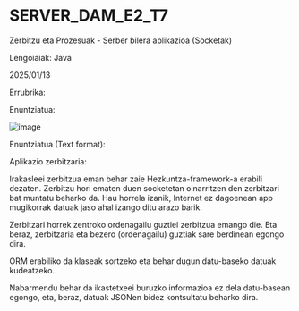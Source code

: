 # SERVER_DAM_E2_T7

Zerbitzu eta Prozesuak - Serber bilera aplikazioa (Socketak)

Lengoiaiak: Java

2025/01/13

Errubrika:

Enuntziatua:

![image](https://github.com/user-attachments/assets/4690a29d-2483-48f0-a505-b5fab92f1e20)

Enuntziatua (Text format):

Aplikazio zerbitzaria:

Irakasleei zerbitzua eman behar zaie Hezkuntza-framework-a erabili dezaten. Zerbitzu hori ematen duen socketetan oinarritzen den zerbitzari bat muntatu beharko da. Hau horrela izanik, Internet ez dagoenean app mugikorrak datuak jaso ahal izango ditu arazo barik.

Zerbitzari horrek zentroko ordenagailu guztiei zerbitzua emango die. Eta beraz, zerbitzaria eta bezero (ordenagailu) guztiak sare berdinean egongo dira.

ORM erabiliko da klaseak sortzeko eta behar dugun datu-baseko datuak kudeatzeko.

Nabarmendu behar da ikastetxeei buruzko informazioa ez dela datu-basean egongo, eta, beraz, datuak JSONen bidez kontsultatu beharko dira.

